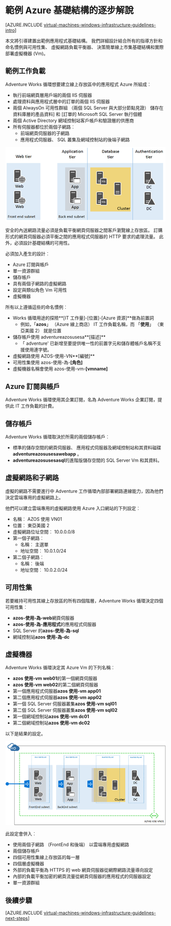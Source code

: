 <properties
    pageTitle="範例基礎結構的逐步解說 |Microsoft Azure"
    description="深入了解部署 Azure 中的範例基礎結構的重要的設計及實作方針。"
    documentationCenter=""
    services="virtual-machines-windows"
    authors="iainfoulds"
    manager="timlt"
    editor=""
    tags="azure-resource-manager"/>

<tags
    ms.service="virtual-machines-windows"
    ms.workload="infrastructure-services"
    ms.tgt_pltfrm="vm-windows"
    ms.devlang="na"
    ms.topic="article"
    ms.date="09/08/2016"
    ms.author="iainfou"/>

# <a name="example-azure-infrastructure-walkthrough"></a>範例 Azure 基礎結構的逐步解說

[AZURE.INCLUDE [virtual-machines-windows-infrastructure-guidelines-intro](../../includes/virtual-machines-windows-infrastructure-guidelines-intro.md)] 

本文將引導建置出範例應用程式基礎結構。 我們詳細設計結合所有的指導方針和命名慣例與可用性集、 虛擬網路負載平衡器、 決策簡單線上市集基礎結構和實際部署虛擬機器 (Vm)。


## <a name="example-workload"></a>範例工作負載

Adventure Works 循環想要建立線上存放區中的應用程式 Azure 所組成︰

- 執行前端網頁層用戶端的兩個 IIS 伺服器
- 處理資料與應用程式層中的訂單的兩個 IIS 伺服器
- 兩個 AlwaysOn 可用性群組 （兩個 SQL Server 與大部分節點見證） 儲存在資料庫層的產品資料] 和 [訂單的 Microsoft SQL Server 執行個體
- 兩個 Active Directory 網域控制站客戶帳戶和驗證層的供應商
- 所有伺服器都位於兩個子網路︰
    - 前端網頁伺服器的子網路 
    - 應用程式伺服器、 SQL 叢集及網域控制站的後端子網路

![不同層級的應用程式基礎結構的圖表](./media/virtual-machines-common-infrastructure-service-guidelines/example-tiers.png)

安全的內送網路流量必須是負載平衡網頁伺服器之間客戶瀏覽線上存放區。 訂購形式的網頁伺服器必須平衡之間的應用程式伺服器的 HTTP 要求的處理流量。 此外，必須設計基礎結構的可用性。

必須加入產生的設計︰

- Azure 訂閱與帳戶
- 單一資源群組
- 儲存帳戶
- 具有兩個子網路的虛擬網路
- 設定與類似角色 Vm 可用性
- 虛擬機器

所有以上遵循這些的命名慣例︰

- Works 循環用途的探險**[IT 工作量]-[位置]-[Azure 資源]**做為前置詞
    - 例如，「**azos**」 （Azure 線上商店） IT 工作負載名稱，而 「**使用**」 （東亞美國 2） 就是位置
- 儲存帳戶使用 adventureazosusesa**[描述]**
    - 「 adventure' 已新增至要提供唯一性的前置字元和儲存體帳戶名稱不支援使用連字號。
- 虛擬網路使用 AZOS-使用-VN**[編號]**
- 可用性集使用 azos-使用-為-**[角色]**
- 虛擬機器名稱會使用 azos-使用-vm-**[vmname]**


## <a name="azure-subscriptions-and-accounts"></a>Azure 訂閱與帳戶

Adventure Works 循環使用其企業訂閱，名為 Adventure Works 企業訂閱，提供此 IT 工作負載的計費。


## <a name="storage-accounts"></a>儲存帳戶

Adventure Works 循環取決於所需的兩個儲存帳戶︰

- 標準的儲存空間的網頁伺服器、 應用程式伺服器及網域控制站和其資料磁碟**adventureazosusesawebapp** 。
- **adventureazosusesasql**的進階版儲存空間的 SQL Server Vm 和其資料。


## <a name="virtual-network-and-subnets"></a>虛擬網路和子網路

虛擬的網路不需要進行中 Adventure 工作循環內部部署網路連線能力，因為他們決定雲端專用的虛擬網路上。

他們可以建立雲端專用的虛擬網路使用 Azure 入口網站的下列設定︰

- 名稱︰ AZOS 使用 VN01
- 位置︰ 東亞美國 2
- 虛擬網路位址空間︰ 10.0.0.0/8
- 第一個子網路︰
    - 名稱︰ 主選單
    - 地址空間︰ 10.0.1.0/24
- 第二個子網路︰
    - 名稱︰ 後端
    - 地址空間︰ 10.0.2.0/24


## <a name="availability-sets"></a>可用性集

若要維持可用性其線上存放區的所有四個階層，Adventure Works 循環決定四個可用性集︰

- **azos-使用-為-web**網頁伺服器
- **azos-使用-為-應用程式**的應用程式伺服器
- SQL Server 的**azos-使用-為-sql**
- 網域控制站**azos 使用-為-dc**


## <a name="virtual-machines"></a>虛擬機器

Adventure Works 循環決定其 Azure Vm 的下列名稱︰

- **azos 使用-vm web01**的第一個網頁伺服器
- **azos 使用-vm web02**的第二個網頁伺服器
- 第一個應用程式伺服器**azos 使用-vm app01**
- 第二個應用程式伺服器**azos 使用-vm app02**
- 第一個 SQL Server 伺服器叢集**azos 使用-vm sql01**
- 第二個 SQL Server 伺服器叢集**azos 使用-vm sql02**
- 第一個網域控制站**azos 使用-vm dc01**
- 第二個網域控制站**azos 使用-vm dc02**

以下是結果的設定。

![部署 Azure 中的最後的應用程式基礎結構](./media/virtual-machines-common-infrastructure-service-guidelines/example-config.png)

此設定會併入︰

- 使用兩個子網路 （FrontEnd 和後端） 以雲端專用虛擬網路
- 兩個儲存帳戶
- 四個可用性集線上存放區的每一層
- 四個層虛擬機器
- 外部的負載平衡為 HTTPS 的 web 網頁伺服器從網際網路流量導向設定
- 內部的負載平衡加密的網頁流量從網頁伺服器的應用程式的伺服器設定
- 單一資源群組


## <a name="next-steps"></a>後續步驟

[AZURE.INCLUDE [virtual-machines-windows-infrastructure-guidelines-next-steps](../../includes/virtual-machines-windows-infrastructure-guidelines-next-steps.md)] 